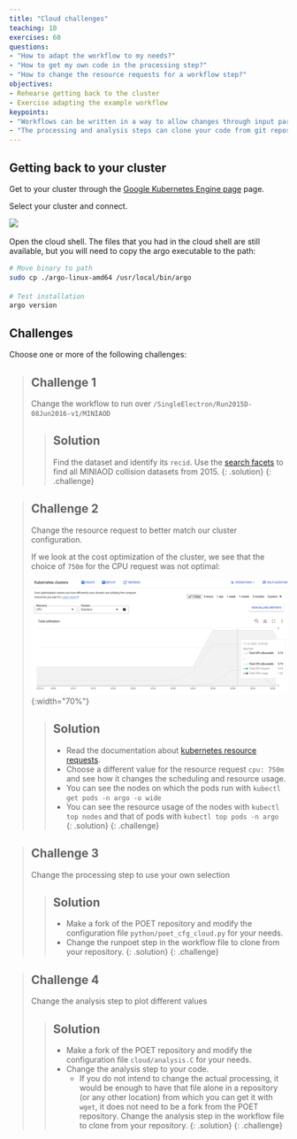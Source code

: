 ```yaml
---
title: "Cloud challenges"
teaching: 10
exercises: 60
questions:
- "How to adapt the workflow to my needs?"
- "How to get my own code in the processing step?"
- "How to change the resource requests for a workflow step?"
objectives:
- Rehearse getting back to the cluster
- Exercise adapting the example workflow
keypoints:
- "Workflows can be written in a way to allow changes through input parameters"
- "The processing and analysis steps can clone your code from git repositories"
---
```


## Getting back to your cluster

Get to your cluster through the [Google Kubernetes Engine page](https://console.cloud.google.com/kubernetes/list/overview?project=crucial-baton-391716) page.

Select your cluster and connect.

![](../fig/gke6.png)

Open the cloud shell. The files that you had in the cloud shell are still available, but you will need to copy the argo executable to the path:

```bash
# Move binary to path
sudo cp ./argo-linux-amd64 /usr/local/bin/argo

# Test installation
argo version
```

## Challenges

Choose one or more of the following challenges:

> ## Challenge 1
> Change the workflow to run over `/SingleElectron/Run2015D-08Jun2016-v1/MINIAOD`
> 
> > ## Solution
> >  Find the dataset and identify its `recid`. Use the [search facets](http://opendata.cern.ch/search?page=1&size=20&type=Dataset&subtype=Collision&year=2015&experiment=CMS) to find all MINIAOD collision datasets from 2015.
> {: .solution}
{: .challenge}

> ## Challenge 2
> Change the resource request to better match our cluster configuration.
>
> If we look at the cost optimization of the cluster, we see that the choice of `750m` for the CPU request was not optimal:
>
> ![](../fig/gke9.png){:width="70%"}
> 
> > ## Solution
> > - Read the documentation about [kubernetes resource requests](https://kubernetes.io/docs/concepts/configuration/manage-resources-containers/).
> > - Choose a different value for the resource request `cpu: 750m` and see how it changes the scheduling and resource usage.
> > - You can see the nodes on which the pods run with `kubectl get pods -n argo -o wide`
> > - You can see the resource usage of the nodes with `kubectl top nodes` and that of pods with `kubectl top pods -n argo`  
> {: .solution}
{: .challenge}

> ## Challenge 3
> Change the processing step to use your own selection
> 
> > ## Solution
> >  - Make a fork of the POET repository and modify the configuration file `python/poet_cfg_cloud.py` for your needs.
> >  - Change the runpoet step in the workflow file to clone from your repository.
> {: .solution}
{: .challenge}

> ## Challenge 4
> Change the analysis step to plot different values
> 
> > ## Solution
> >  - Make a fork of the POET repository and modify the configuration file `cloud/analysis.C` for your needs.
> >  - Change the analysis step to your code.
> >    - If you do not intend to change the actual processing, it would be enough to have that file alone in a repository (or any other location) from which you can get it with `wget`, it does not need to be a fork from the POET repository.
> >  Change the analysis step in the workflow file to clone from your repository.
> {: .solution}
{: .challenge}

